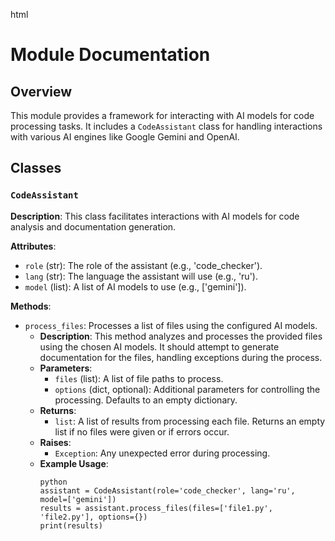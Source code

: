 html
<h1>Module Documentation</h1>

<h2>Overview</h2>
<p>This module provides a framework for interacting with AI models for code processing tasks. It includes a <code>CodeAssistant</code> class for handling interactions with various AI engines like Google Gemini and OpenAI.</p>

<h2>Classes</h2>

<h3><code>CodeAssistant</code></h3>

<p><strong>Description</strong>: This class facilitates interactions with AI models for code analysis and documentation generation.</p>

<p><strong>Attributes</strong>:</p>
<ul>
  <li><code>role</code> (str): The role of the assistant (e.g., 'code_checker').</li>
  <li><code>lang</code> (str): The language the assistant will use (e.g., 'ru').</li>
  <li><code>model</code> (list): A list of AI models to use (e.g., ['gemini']).</li>
</ul>

<p><strong>Methods</strong>:</p>
<ul>
  <li><code>process_files</code>: Processes a list of files using the configured AI models.
    <ul>
      <li><strong>Description</strong>: This method analyzes and processes the provided files using the chosen AI models.  It should attempt to generate documentation for the files, handling exceptions during the process.</li>
      <li><strong>Parameters</strong>:
        <ul>
          <li><code>files</code> (list): A list of file paths to process.</li>
          <li><code>options</code> (dict, optional): Additional parameters for controlling the processing.  Defaults to an empty dictionary.</li>
        </ul>
      </li>
      <li><strong>Returns</strong>:
        <ul>
          <li><code>list</code>: A list of results from processing each file.  Returns an empty list if no files were given or if errors occur.</li>
        </ul>
      </li>
      <li><strong>Raises</strong>:
        <ul>
          <li><code>Exception</code>:  Any unexpected error during processing.</li>
        </ul>
      </li>
      <li><strong>Example Usage</strong>:
        <pre><code>python
assistant = CodeAssistant(role='code_checker', lang='ru', model=['gemini'])
results = assistant.process_files(files=['file1.py', 'file2.py'], options={})
print(results)
</code></pre>
      </li>
    </ul>
  </li>
</ul>